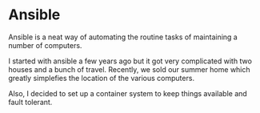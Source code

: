 # Ansible

Ansible is a neat way of automating the routine tasks of maintaining a number of computers.

I started with ansible a few years ago but it got very complicated with two houses and a bunch of travel.
Recently, we sold our summer home which greatly simplefies the location of the various computers.

Also, I decided to set up a container system to keep things available and fault tolerant.
